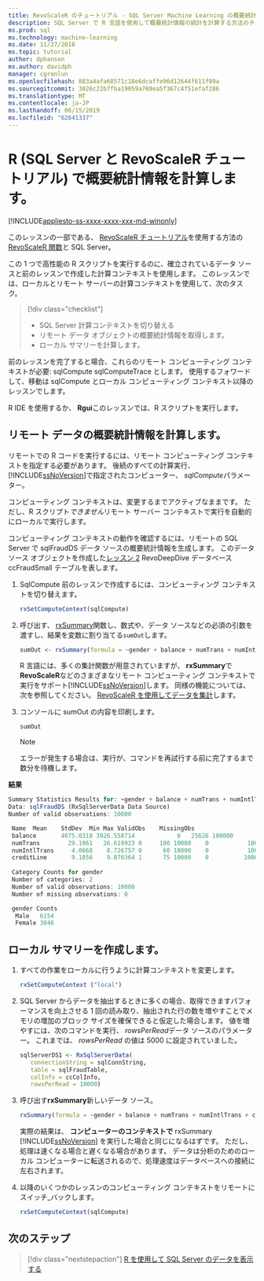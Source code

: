 ```yaml
---
title: RevoScaleR のチュートリアル - SQL Server Machine Learning の概要統計情報を計算します。
description: SQL Server で R 言語を使用して概要統計情報の統計を計算する方法のチュートリアル。
ms.prod: sql
ms.technology: machine-learning
ms.date: 11/27/2018
ms.topic: tutorial
author: dphansen
ms.author: davidph
manager: cgronlun
ms.openlocfilehash: 883a4afa68571c18e6dcaffe96d12644f611f99a
ms.sourcegitcommit: 3026c22b7fba19059a769ea5f367c4f51efaf286
ms.translationtype: MT
ms.contentlocale: ja-JP
ms.lasthandoff: 06/15/2019
ms.locfileid: "62641337"
---
```

# <a name="compute-summary-statistics-in-r-sql-server-and-revoscaler-tutorial"></a>R (SQL Server と RevoScaleR チュートリアル) で概要統計情報を計算します。
[!INCLUDE[appliesto-ss-xxxx-xxxx-xxx-md-winonly](../../includes/appliesto-ss-xxxx-xxxx-xxx-md-winonly.md)]

このレッスンの一部である、 [RevoScaleR チュートリアル](deepdive-data-science-deep-dive-using-the-revoscaler-packages.md)を使用する方法の[RevoScaleR 関数](https://docs.microsoft.com/machine-learning-server/r-reference/revoscaler/revoscaler)と SQL Server。

この 1 つで高性能の R スクリプトを実行するのに、確立されているデータ ソースと前のレッスンで作成した計算コンテキストを使用します。 このレッスンでは、ローカルとリモート サーバーの計算コンテキストを使用して、次のタスク。

> [!div class="checklist"]
> * SQL Server 計算コンテキストを切り替える
> * リモート データ オブジェクトの概要統計情報を取得します。
> * ローカル サマリーを計算します。

前のレッスンを完了すると場合、これらのリモート コンピューティング コンテキストが必要: sqlCompute sqlComputeTrace とします。 使用するフォワードして、移動は sqlCompute とローカル コンピューティング コンテキスト以降のレッスンでします。

R IDE を使用するか、 **Rgui**このレッスンでは、R スクリプトを実行します。

## <a name="compute-summary-statistics-on-remote-data"></a>リモート データの概要統計情報を計算します。

リモートでの R コードを実行するには、リモート コンピューティング コンテキストを指定する必要があります。 後続のすべての計算実行、[!INCLUDE[ssNoVersion](../../includes/ssnoversion-md.md)]で指定されたコンピューター、 *sqlCompute*パラメーター。

コンピューティング コンテキストは、変更するまでアクティブなままです。 ただし、R スクリプト*できません*リモート サーバー コンテキストで実行を自動的にローカルで実行します。

コンピューティング コンテキストの動作を確認するには、リモートの SQL Server で sqlFraudDS データ ソースの概要統計情報を生成します。 このデータ ソース オブジェクトを作成した[レッスン 2](deepdive-create-sql-server-data-objects-using-rxsqlserverdata.md) RevoDeepDive データベース ccFraudSmall テーブルを表します。 

1. SqlCompute 前のレッスンで作成するには、コンピューティング コンテキストを切り替えます。
  
    ```R
    rxSetComputeContext(sqlCompute)
    ```

2. 呼び出す、 [rxSummary](https://docs.microsoft.com/machine-learning-server/r-reference/revoscaler/rxsummary)関数し、数式や、データ ソースなどの必須の引数を渡すし、結果を変数に割り当てる`sumOut`します。
  
    ```R
    sumOut <- rxSummary(formula = ~gender + balance + numTrans + numIntlTrans + creditLine, data = sqlFraudDS)
    ```
  
    R 言語には、多くの集計関数が用意されていますが、 **rxSummary**で**RevoScaleR**などのさまざまなリモート コンピューティング コンテキストで実行をサポート[!INCLUDE[ssNoVersion](../../includes/ssnoversion-md.md)]します。 同様の機能については、次を参照してください。 [RevoScaleR を使用してデータを集計](https://docs.microsoft.com/machine-learning-server/r/how-to-revoscaler-data-summaries)します。
  
3. コンソールに sumOut の内容を印刷します。
  
    ```R
    sumOut
    ```
    > [!NOTE]
    > エラーが発生する場合は、実行が、コマンドを再試行する前に完了するまで数分を待機します。

**結果**

```R
Summary Statistics Results for: ~gender + balance + numTrans + numIntlTrans + creditLine
Data: sqlFraudDS (RxSqlServerData Data Source)
Number of valid observations: 10000

 Name  Mean    StdDev  Min Max ValidObs    MissingObs
 balance       4075.0318 3926.558714            0   25626 100000
 numTrans        29.1061   26.619923 0     100 10000    0           100000
 numIntlTrans     4.0868    8.726757 0      60 10000    0           100000
 creditLine       9.1856    9.870364 1      75 10000    0          100000
 
 Category Counts for gender
 Number of categories: 2
 Number of valid observations: 10000
 Number of missing observations: 0

 gender Counts
  Male   6154
  Female 3846
```

## <a name="create-a-local-summary"></a>ローカル サマリーを作成します。

1. すべての作業をローカルに行うように計算コンテキストを変更します。
  
    ```R
    rxSetComputeContext ("local")
    ```
  
2. SQL Server からデータを抽出するときに多くの場合、取得できますパフォーマンスを向上させる 1 回の読み取り、抽出された行の数を増やすことでメモリの増加のブロック サイズを確保できると仮定した場合します。 値を増やすには、次のコマンドを実行、 *rowsPerRead*データ ソースのパラメーター。 これまでは、 *rowsPerRead* の値は 5000 に設定されていました。
  
    ```R
    sqlServerDS1 <- RxSqlServerData(
       connectionString = sqlConnString,
       table = sqlFraudTable,
       colInfo = ccColInfo,
       rowsPerRead = 10000)
    ```

3. 呼び出す**rxSummary**新しいデータ ソース。
  
    ```R
    rxSummary(formula = ~gender + balance + numTrans + numIntlTrans + creditLine, data = sqlServerDS1)
    ```
  
   実際の結果は、 **コンピューターのコンテキストで** rxSummary [!INCLUDE[ssNoVersion](../../includes/ssnoversion-md.md)] を実行した場合と同じになるはずです。 ただし、処理は速くなる場合と遅くなる場合があります。 データは分析のためのローカル コンピューターに転送されるので、処理速度はデータベースへの接続に左右されます。

4. 以降のいくつかのレッスンのコンピューティング コンテキストをリモートにスイッチ_バックします。

    ```R
    rxSetComputeContext(sqlCompute)
    ```

## <a name="next-steps"></a>次のステップ

> [!div class="nextstepaction"]
> [R を使用して SQL Server のデータを表示する](../../advanced-analytics/tutorials/deepdive-visualize-sql-server-data-using-r.md)